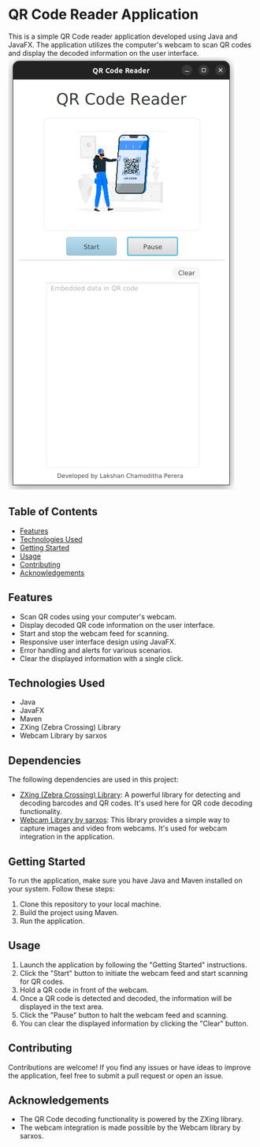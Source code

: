# QR Code Reader Application

This is a simple QR Code reader application developed using Java and JavaFX. The application utilizes the computer's webcam to scan QR codes and display the decoded information on the user interface.
![image](https://github.com/Lakshan-Chamoditha-Perera/QR-Code-Reader/blob/main/src/main/resources/com/example/qrcodereader/assets/ui.png)
## Table of Contents

- [Features](#features)
- [Technologies Used](#technologies-used)
- [Getting Started](#getting-started)
- [Usage](#usage)
- [Contributing](#contributing)
- [Acknowledgements](#acknowledgements)

## Features

- Scan QR codes using your computer's webcam.
- Display decoded QR code information on the user interface.
- Start and stop the webcam feed for scanning.
- Responsive user interface design using JavaFX.
- Error handling and alerts for various scenarios.
- Clear the displayed information with a single click.


## Technologies Used

- Java
- JavaFX
- Maven
- ZXing (Zebra Crossing) Library
- Webcam Library by sarxos

## Dependencies

The following dependencies are used in this project:

- [ZXing (Zebra Crossing) Library](https://github.com/zxing/zxing): A powerful library for detecting and decoding barcodes and QR codes. It's used here for QR code decoding functionality.
- [Webcam Library by sarxos](https://github.com/sarxos/webcam-capture): This library provides a simple way to capture images and video from webcams. It's used for webcam integration in the application.

## Getting Started

To run the application, make sure you have Java and Maven installed on your system. Follow these steps:

1. Clone this repository to your local machine.
2. Build the project using Maven.
3. Run the application.

## Usage

1. Launch the application by following the "Getting Started" instructions.
2. Click the "Start" button to initiate the webcam feed and start scanning for QR codes.
3. Hold a QR code in front of the webcam.
4. Once a QR code is detected and decoded, the information will be displayed in the text area.
5. Click the "Pause" button to halt the webcam feed and scanning.
6. You can clear the displayed information by clicking the "Clear" button.

## Contributing

Contributions are welcome! If you find any issues or have ideas to improve the application, feel free to submit a pull request or open an issue.

## Acknowledgements

- The QR Code decoding functionality is powered by the ZXing library.
- The webcam integration is made possible by the Webcam library by sarxos.
